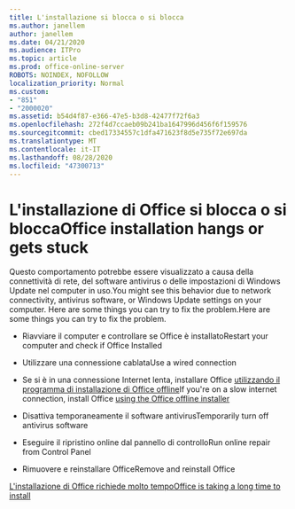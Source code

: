 ```yaml
---
title: L'installazione si blocca o si blocca
ms.author: janellem
author: janellem
ms.date: 04/21/2020
ms.audience: ITPro
ms.topic: article
ms.prod: office-online-server
ROBOTS: NOINDEX, NOFOLLOW
localization_priority: Normal
ms.custom:
- "851"
- "2000020"
ms.assetid: b54d4f87-e366-47e5-b3d8-42477f72f6a3
ms.openlocfilehash: 272f4d7ccaeb09b241ba1647996d456f6f159576
ms.sourcegitcommit: cbed17334557c1dfa471623f8d5e735f72e697da
ms.translationtype: MT
ms.contentlocale: it-IT
ms.lasthandoff: 08/28/2020
ms.locfileid: "47300713"
---
```

# <a name="office-installation-hangs-or-gets-stuck"></a><span data-ttu-id="f9c6f-102">L'installazione di Office si blocca o si blocca</span><span class="sxs-lookup"><span data-stu-id="f9c6f-102">Office installation hangs or gets stuck</span></span>

<span data-ttu-id="f9c6f-103">Questo comportamento potrebbe essere visualizzato a causa della connettività di rete, del software antivirus o delle impostazioni di Windows Update nel computer in uso.</span><span class="sxs-lookup"><span data-stu-id="f9c6f-103">You might see this behavior due to network connectivity, antivirus software, or Windows Update settings on your computer.</span></span> <span data-ttu-id="f9c6f-104">Here are some things you can try to fix the problem.</span><span class="sxs-lookup"><span data-stu-id="f9c6f-104">Here are some things you can try to fix the problem.</span></span>
  
- <span data-ttu-id="f9c6f-105">Riavviare il computer e controllare se Office è installato</span><span class="sxs-lookup"><span data-stu-id="f9c6f-105">Restart your computer and check if Office Installed</span></span>

- <span data-ttu-id="f9c6f-106">Utilizzare una connessione cablata</span><span class="sxs-lookup"><span data-stu-id="f9c6f-106">Use a wired connection</span></span>

- <span data-ttu-id="f9c6f-107">Se si è in una connessione Internet lenta, installare Office [utilizzando il programma di installazione di Office offline](https://support.office.com/article/f0a85fe7-118f-41cb-a791-d59cef96ad1c?wt.mc_id=Alchemy_ClientDIA)</span><span class="sxs-lookup"><span data-stu-id="f9c6f-107">If you're on a slow internet connection, install Office [using the Office offline installer](https://support.office.com/article/f0a85fe7-118f-41cb-a791-d59cef96ad1c?wt.mc_id=Alchemy_ClientDIA)</span></span>

- <span data-ttu-id="f9c6f-108">Disattiva temporaneamente il software antivirus</span><span class="sxs-lookup"><span data-stu-id="f9c6f-108">Temporarily turn off antivirus software</span></span>

- <span data-ttu-id="f9c6f-109">Eseguire il ripristino online dal pannello di controllo</span><span class="sxs-lookup"><span data-stu-id="f9c6f-109">Run online repair from Control Panel</span></span>

- <span data-ttu-id="f9c6f-110">Rimuovere e reinstallare Office</span><span class="sxs-lookup"><span data-stu-id="f9c6f-110">Remove and reinstall Office</span></span>

[<span data-ttu-id="f9c6f-111">L'installazione di Office richiede molto tempo</span><span class="sxs-lookup"><span data-stu-id="f9c6f-111">Office is taking a long time to install</span></span>](https://support.office.com/article/0f09f357-3fef-42a6-b8aa-cef4c6c44bdf?wt.mc_id=Alchemy_ClientDIA)
  